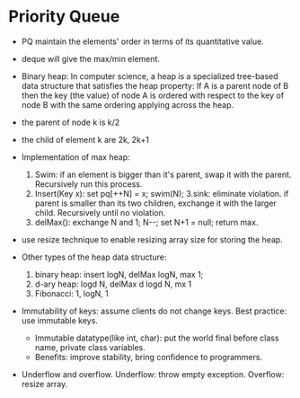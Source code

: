 # Priority Queue
* PQ maintain the elements' order in terms of its quantitative value.
* deque will give the max/min element.

* Binary heap: In computer science, a heap is a specialized tree-based data structure that satisfies the heap property: If A is a parent node of B then the key (the value) of node A is ordered with respect to the key of node B with the same ordering applying across the heap.

* the parent of node k is k/2
* the child of element k are 2k, 2k+1

* Implementation of max heap:
  1. Swim: if an element is bigger than it's parent, swap it with the parent. Recursively run this process.
  2. Insert(Key x): set pq[++N] = x; swim(N);
  3.sink: eliminate violation. if parent is smaller than its two children, exchange it with the larger child. Recursively until no violation.
  4. delMax(): exchange N and 1; N--; set N+1 = null; return max.
  
* use resize technique to enable resizing array size for storing the heap.

* Other types of the heap data structure:
  1. binary heap: insert logN, delMax logN, max 1;
  2. d-ary heap: logd N, delMax d logd N, mx 1
  3. Fibonacci: 1, logN, 1
  
* Immutability of keys: assume clients do not change keys. Best practice: use immutable keys.
  * Immutable datatype(like int, char): put the world final before class name, private class variables.
  * Benefits: improve stability, bring confidence to programmers.
* Underflow and overflow. Underflow: throw empty exception. Overflow: resize array.

